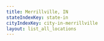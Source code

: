 ```yaml
---
title: Merrillville, IN
stateIndexKey: state-in
cityIndexKey: city-in-merrillville
layout: list_all_locations
---
```

